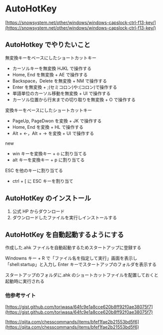 # AutoHotKey

[https://snowsystem.net/other/windows/windows-capslock-ctrl-f13-key/](https://snowsystem.net/other/windows/windows-capslock-ctrl-f13-key/)

## AutoHotkey でやりたいこと

無変換キーをベースにしたショートカットキー

- カーソルキーを無変換 HJKL で操作する
- Home, End を無変換 + AE で操作する
- Backspace，Delete を無変換 + NM で操作する
- Enter を無変換 + ;(セミコロン)や:(コロン)で操作する
- 単語単位のカーソル移動を無変換 + UI で操作する
- カーソル位置から行末までの切り取りを無変換 + O で操作する

変換キーをベースにしたショートカットキー

- PageUp, PageDwon を変換 + JK で操作する
- Home, End を変換 + HL で操作する
- Alt + ←，Alt + → を変換 + UI で操作する

new

- win キーを変換キー + o に割り当てる
- alt キーを変換キー + p に割り当てる

ESC を他のキーに割り当てる

- ctrl + [ に ESC キーを割り当て

## AutoHotKey のインストール

1. 公式 HP からダウンロード
2. ダウンロードしたファイルを実行しインストールする

## AutoHotKey を自動起動するようにする

作成した.ahk ファイルを自動起動するためスタートアップに登録する

Windowns キー + R で「ファイル名を指定して実行」画面を表示し「shell:startup」と入力し Enter キーでスタートアップのフォルダを表示する

スタートアップのフォルダに.ahk のショートカットファイルを配置しておくと起動時に実行される

### 他参考サイト

[https://gist.github.com/toriwasa/64fc9e1a8cce620b8ff92f0ae38075f7](https://gist.github.com/toriwasa/64fc9e1a8cce620b8ff92f0ae38075f7)

[https://qiita.com/chesscommands/items/bfef1fae2b21553bd5f6](https://qiita.com/chesscommands/items/bfef1fae2b21553bd5f6)
